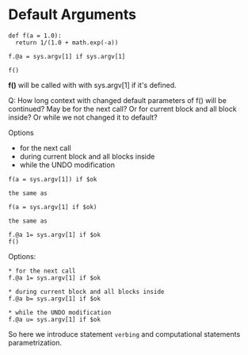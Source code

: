 # Default Arguments

```
def f(a = 1.0):
  return 1/(1.0 + math.exp(-a))

f.@a = sys.argv[1] if sys.argv[1]

f()
```

**f()** will be called with with sys.argv[1] if it's defined.

Q: How long context with changed default parameters of f() will be continued?
May be for the next call? Or for current block and all block inside? Or while we not changed it to default?

Options
* for the next call
* during current block and all blocks inside
* while the UNDO modification

```
f(a = sys.argv[1]) if $ok

the same as

f(a = sys.argv[1] if $ok)

the same as

f.@a 1= sys.argv[1] if $ok
f()
```

Options:
```
* for the next call
f.@a 1= sys.argv[1] if $ok

* during current block and all blocks inside
f.@a b= sys.argv[1] if $ok

* while the UNDO modification
f.@a u= sys.argv[1] if $ok
```

So here we introduce statement `verbing` and computational statements parametrization.
